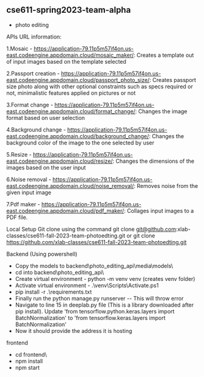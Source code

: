 ## cse611-spring2023-team-alpha ##
* photo editing




APIs URL information: 

1.Mosaic - https://application-79.11p5m57if4on.us-east.codeengine.appdomain.cloud/mosaic_maker/: Creates a template out of input images based on the template selected

2.Passport creation - https://application-79.11p5m57if4on.us-east.codeengine.appdomain.cloud/passport_photo_size/: Creates passport size photo along with other optional constraints such as specs required or not, minimalistic features applied on pictures or not

3.Format change - https://application-79.11p5m57if4on.us-east.codeengine.appdomain.cloud/format_change/: Changes the image format based on user selection

4.Background change - https://application-79.11p5m57if4on.us-east.codeengine.appdomain.cloud/background_change/: Changes the background color of the image to the one selected by user

5.Resize - https://application-79.11p5m57if4on.us-east.codeengine.appdomain.cloud/resize/: Changes the dimensions of the images based on the user input

6.Noise removal - https://application-79.11p5m57if4on.us-east.codeengine.appdomain.cloud/noise_removal/: Removes noise from the given input image

7.Pdf maker - https://application-79.11p5m57if4on.us-east.codeengine.appdomain.cloud/pdf_maker/: Collages input images to a PDF file.

Local Setup
Git clone using the command
git clone git@github.com:xlab-classes/cse611-fall-2023-team-photoedting.git
or
git clone https://github.com/xlab-classes/cse611-fall-2023-team-photoedting.git

Backend (Using powershell)
- Copy the models to backend\photo_editing_api\media\models\
- cd into backend\photo_editing_api\
- Create virtual environment - python -m venv venv  (creates venv folder)
- Activate virtual environment - .\venv\Scripts\Activate.ps1
- pip install -r .\requirements.txt
- Finally run the python manage.py runserver -- This will throw error
- Navigate to line 15 in deeplab.py file (This is a library downloaded after pip install). Update 'from tensorflow.python.keras.layers import BatchNormalization' to 'from tensorflow.keras.layers import BatchNormalization'
- Now it should provide the address it is hosting

frontend
- cd frontend\
- npm install
- npm start